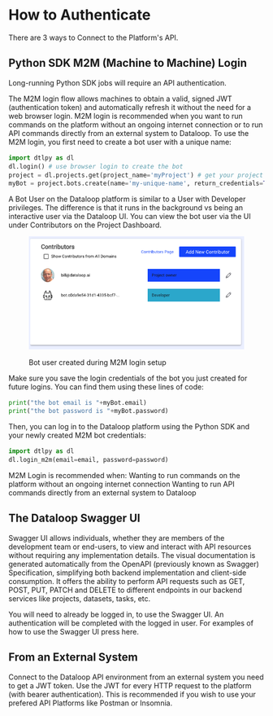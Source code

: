 # How to Authenticate
There are 3 ways to Connect to the Platform's API. 


## Python SDK M2M (Machine to Machine) Login 
Long-running Python SDK jobs will require an API authentication.

The M2M login flow allows machines to obtain a valid, signed JWT (authentication token) and automatically refresh it without the need for a web browser login.
M2M login is recommended when you want to run commands on the platform without an ongoing internet connection or to run API commands directly from an 
external system to Dataloop.
To use the M2M login, you first need to create a bot user with a unique name:

```python
import dtlpy as dl
dl.login() # use browser login to create the bot
project = dl.projects.get(project_name='myProject') # get your project
myBot = project.bots.create(name='my-unique-name', return_credentials=True)
```

A Bot User on the Dataloop platform is similar to a User with Developer privileges.  The difference is that it runs in the background vs being an interactive user via the Dataloop UI.  You can view the bot user via the UI under Contributors on the Project Dashboard.

<figure><img src="../.gitbook/assets/Screenshot 2023-02-10 at 10.22.34 AM.png" alt=""><figcaption><p>Bot user created during M2M login setup</p></figcaption></figure>

Make sure you save the login credentials of the bot you just created for future logins. You can find them using these lines of code:

```python
print("the bot email is "+myBot.email)
print("the bot password is "+myBot.password)
```

Then, you can log in to the Dataloop platform using the Python SDK and your newly created M2M bot credentials:

```python
import dtlpy as dl
dl.login_m2m(email=email, password=password)
```


M2M Login is recommended when:
Wanting to run commands on the platform without an ongoing internet connection
Wanting to run API commands directly from an external system to Dataloop

## The Dataloop Swagger UI 
Swagger UI allows individuals, whether they are members of the development team or end-users, to view and interact with API resources without requiring any implementation details. The visual documentation is generated automatically from the OpenAPI (previously known as Swagger) Specification, simplifying both backend implementation and client-side consumption. It offers the ability to perform API requests such as GET, POST, PUT, PATCH and DELETE to different endpoints in our backend services like projects, datasets, tasks, etc.

You will need to already  be logged in, to use the Swagger UI. An authentication will be completed with the logged in user.
For examples of how to use the Swagger UI press here.

## From an External System 
Connect to the Dataloop API environment from an external system you need to get a JWT token.
Use the JWT for every HTTP request to the platform (with bearer authentication).
This is recommended if you wish to use your prefered API Platforms like Postman or Insomnia.
